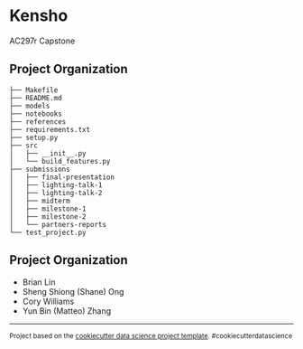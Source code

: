 Kensho
==============================

AC297r Capstone

Project Organization
------------

    ├── Makefile
    ├── README.md
    ├── models
    ├── notebooks
    ├── references
    ├── requirements.txt
    ├── setup.py
    ├── src
    │   ├── __init__.py
    │   └── build_features.py
    ├── submissions
    │   ├── final-presentation
    │   ├── lighting-talk-1
    │   ├── lighting-talk-2
    │   ├── midterm
    │   ├── milestone-1
    │   ├── milestone-2
    │   └── partners-reports
    └── test_project.py

Project Organization
------------
- Brian Lin
- Sheng Shiong (Shane) Ong
- Cory Williams
- Yun Bin (Matteo) Zhang
--------

<p><small>Project based on the <a target="_blank" href="https://drivendata.github.io/cookiecutter-data-science/">cookiecutter data science project template</a>. #cookiecutterdatascience</small></p>
